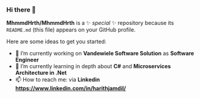 ### Hi there 👋

**MhmmdHrth/MhmmdHrth** is a ✨ _special_ ✨ repository because its `README.md` (this file) appears on your GitHub profile.

Here are some ideas to get you started:

- 🔭 I’m currently working on **Vandewiele Software Solution** as **Software Engineer**
- 🌱 I’m currently learning in depth about **C#** and **Microservices Architecture in .Net**
- 📫 How to reach me: via **Linkedin https://www.linkedin.com/in/harithjamdil/**

